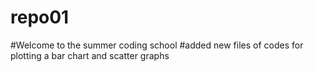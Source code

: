 # repo01

#Welcome to the summer coding school
#added new files of codes for plotting a bar chart and scatter graphs
